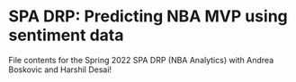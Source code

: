 # SPA DRP: Predicting NBA MVP using sentiment data

File contents for the Spring 2022 SPA DRP (NBA Analytics) with Andrea Boskovic and Harshil Desai!
